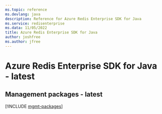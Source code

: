 ```yaml
---
ms.topic: reference
ms.devlang: java
description: Reference for Azure Redis Enterprise SDK for Java
ms.service: redisenterprise
ms.data: 11/05/2022
title: Azure Redis Enterprise SDK for Java
author: joshfree
ms.author: jfree
---
```

# Azure Redis Enterprise SDK for Java - latest

## Management packages - latest
[!INCLUDE [mgmt-packages](redis-enterprise-mgmt-index.md)]